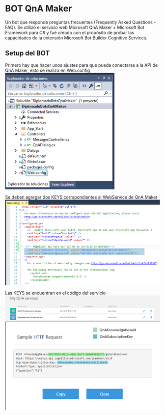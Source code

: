 # BOT QnA Maker
Un bot que responde preguntas frecuentes (Frequently Asked Questions - FAQ). Se utilizó el servicio web Microsoft QnA Maker + Microsoft Bot Framework para C# y fué creado con el propósito de probar las capacidades de la extensión Microsoft Bot Builder Cognitive Services.

## Setup del BOT

Primero hay que hacer unos ajustes para que pueda conectarse a la API de QnA Maker, esto se realiza en Web.config
![Web.config en el Explorador de Soluciones](capturas/explorador.png)

Se deben agregar dos KEYS corrspondientes al WebService de QnA Maker
![Web.config](capturas/webconfig.png)

Las KEYS se encuentran en el código del servicio 
![Servicios QnA Maker](capturas/servicios.png)
![Código y Keys QnA](capturas/keys.png)



